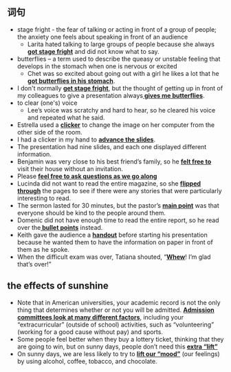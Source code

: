 ## 词句
- stage fright - the fear of talking or acting in front of a group of people; the anxiety one feels about speaking in front of an audience
	- Larita hated talking to large groups of people because she always<b><u> got stage fright</u></b> and did not know what to say.
- butterflies – a term used to describe the queasy or unstable feeling that develops in the stomach when one is nervous or excited
	-  Chet was so excited about going out with a girl he likes a lot that he<b><u> got butterflies in his stomach</u></b>.
- I don't normally <b><u>get stage fright</u></b>, but the thought of getting up in front of my colleagues to give a presentation always<b><u> gives me butterflies</u></b>.
- to clear (one's) voice
	- Lee’s voice was scratchy and hard to hear, so he cleared his voice and repeated what he said.
- Estrella used a <b><u>clicker</u></b> to change the image on her computer from the other side of the room.
- I had a clicker in my hand to <b><u>advance the slides</u></b>.
- The presentation had nine slides, and each one displayed different information.
-  Benjamin was very close to his best friend’s family, so he <b><u>felt free to</u></b> visit their house without an invitation.
- Please <b><u>feel free to ask questions as we go along</u></b>
-  Lucinda did not want to read the entire magazine, so she <b><u>flipped through</u></b> the pages to see if there were any stories that were particularly interesting to read.
- The sermon lasted for 30 minutes, but the pastor’s <b><u>main point</u></b> was that everyone should be kind to the people around them.
- Domenic did not have enough time to read the entire report, so he read over the<b><u> bullet points</u></b> instead.
- Keith gave the audience a <b><u>handout</u></b> before starting his presentation because he wanted them to have the information on paper in front of them as he spoke.
-  When the difficult exam was over, Tatiana shouted, “<b><u>Whew</u></b>! I’m glad that’s over!”

## the effects of sunshine
- Note that in American universities, your academic record is not the only thing that determines whether or not you will be admitted. <b><u>Admission committees look at many different factors</u></b>, including your “extracurricular” (outside of school) activities, such as “volunteering” (working for a good cause without pay) and sports.
- Some people feel better when they buy a lottery ticket, thinking that they are going to win, but on sunny days, people don’t need this <b><u>extra “lift”</u></b>
-  On sunny days, we are less likely to try to <b><u>lift our “mood”</u></b> (our feelings) by using alcohol, coffee, tobacco, and chocolate.